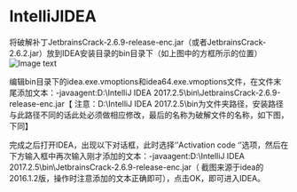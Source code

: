 # IntelliJIDEA

将破解补丁JetbrainsCrack-2.6.9-release-enc.jar（或者JetbrainsCrack-2.6.2.jar）放到IDEA安装目录的bin目录下（如上图中的方框所示的位置）
![Image text](IntelliJIDEA/img/1.png)

编辑bin目录下的idea.exe.vmoptions和idea64.exe.vmoptions文件，在文件末尾添加文本：-javaagent:D:\IntelliJ IDEA 2017.2.5\bin\JetbrainsCrack-2.6.9-release-enc.jar【
注意：D:\IntelliJ IDEA 2017.2.5\bin为文件夹路径，安装路径与此路径不同的话此处必须做相应修改，最后的名称为破解文件的名称，如下图，下同】




完成之后打开IDEA，出现以下对话框，此时选择‘’Activation code ‘’选项，然后在下方输入框中再次输入刚才添加的文本：-javaagent:D:\IntelliJ IDEA 2017.2.5\bin\JetbrainsCrack-2.6.9-release-enc.jar（
截图来源于idea的2016.1.2版，操作时注意添加的文本正确即可），点击OK，即可进入IDEA。
